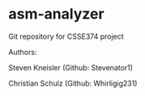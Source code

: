 # asm-analyzer
Git repository for CSSE374 project

Authors:

Steven Kneisler (Github: Stevenator1)

Christian Schulz (Github: Whirligig231)